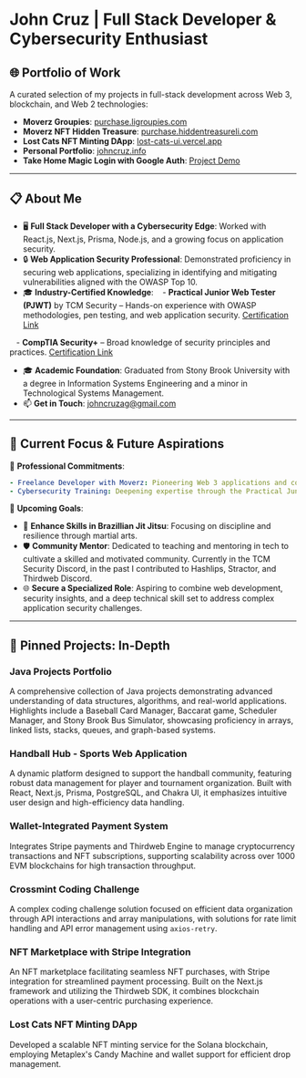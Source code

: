
# John Cruz | Full Stack Developer & Cybersecurity Enthusiast

## 🌐 Portfolio of Work
A curated selection of my projects in full-stack development across Web 3, blockchain, and Web 2 technologies:

- **Moverz Groupies**: [purchase.ligroupies.com](https://purchase.ligroupies.com/)
- **Moverz NFT Hidden Treasure**: [purchase.hiddentreasureli.com](https://purchase.hiddentreasureli.com/)
- **Lost Cats NFT Minting DApp**: [lost-cats-ui.vercel.app](https://lost-cats-ui.vercel.app/)
- **Personal Portfolio**: [johncruz.info](https://www.johncruz.info/)
- **Take Home Magic Login with Google Auth**: [Project Demo](https://vercel.com/johncruzaggmailcoms-projects/take-home-debug/7dKJs7RespUj9muNNkCjEfMMRpZw)

---

## 📋 About Me
- 🖥 **Full Stack Developer with a Cybersecurity Edge**: Worked with React.js, Next.js, Prisma, Node.js, and a growing focus on application security.
- 🔒 **Web Application Security Professional**: Demonstrated proficiency in securing web applications, specializing in identifying and mitigating vulnerabilities aligned with the OWASP Top 10.
- 🎓 **Industry-Certified Knowledge**:
   - **Practical Junior Web Tester (PJWT)** by TCM Security – Hands-on experience with OWASP methodologies, pen testing, and web application security. [Certification Link](https://certified.tcm-sec.com/4a803568-86d5-4150-924f-9cc6173eff74?key=a2d2b570e775b4a2f78622e7443351b05e021fcc03edfc9961ad3456ae9a1f8a&record_view=true#acc.D9ydv0fu)
  
   - **CompTIA Security+** – Broad knowledge of security principles and practices. [Certification Link](https://www.credly.com/badges/7d06c8d7-ce80-4094-b87d-4ddced0d0bce/public_url)
- 🎓 **Academic Foundation**: Graduated from Stony Brook University with a degree in Information Systems Engineering and a minor in Technological Systems Management.
- 📫 **Get in Touch**: [johncruzag@gmail.com](mailto:johncruzag@gmail.com)

---

## 🚀 Current Focus & Future Aspirations

🔨 **Professional Commitments**:
```yaml
- Freelance Developer with Moverz: Pioneering Web 3 applications and contributing to multiple decentralized projects.
- Cybersecurity Training: Deepening expertise through the Practical Junior Penetration Tester (PJPT) certification to excel in Active Directory and Network Pen Testing (PJPT).
```

🎯 **Upcoming Goals**:
- 🥋 **Enhance Skills in Brazillian Jit Jitsu**: Focusing on discipline and resilience through martial arts.
- 🛡 **Community Mentor**: Dedicated to teaching and mentoring in tech to cultivate a skilled and motivated community. Currently in the TCM Security Discord, in the past I contributed to Hashlips, Stractor, and Thirdweb Discord.
- 🌐 **Secure a Specialized Role**: Aspiring to combine web development, security insights, and a deep technical skill set to address complex application security challenges.

---

## 📌 Pinned Projects: In-Depth

### Java Projects Portfolio
A comprehensive collection of Java projects demonstrating advanced understanding of data structures, algorithms, and real-world applications. Highlights include a Baseball Card Manager, Baccarat game, Scheduler Manager, and Stony Brook Bus Simulator, showcasing proficiency in arrays, linked lists, stacks, queues, and graph-based systems.

### Handball Hub - Sports Web Application
A dynamic platform designed to support the handball community, featuring robust data management for player and tournament organization. Built with React, Next.js, Prisma, PostgreSQL, and Chakra UI, it emphasizes intuitive user design and high-efficiency data handling.

### Wallet-Integrated Payment System
Integrates Stripe payments and Thirdweb Engine to manage cryptocurrency transactions and NFT subscriptions, supporting scalability across over 1000 EVM blockchains for high transaction throughput.

### Crossmint Coding Challenge
A complex coding challenge solution focused on efficient data organization through API interactions and array manipulations, with solutions for rate limit handling and API error management using `axios-retry`.

### NFT Marketplace with Stripe Integration
An NFT marketplace facilitating seamless NFT purchases, with Stripe integration for streamlined payment processing. Built on the Next.js framework and utilizing the Thirdweb SDK, it combines blockchain operations with a user-centric purchasing experience.

### Lost Cats NFT Minting DApp
Developed a scalable NFT minting service for the Solana blockchain, employing Metaplex's Candy Machine and wallet support for efficient drop management.
